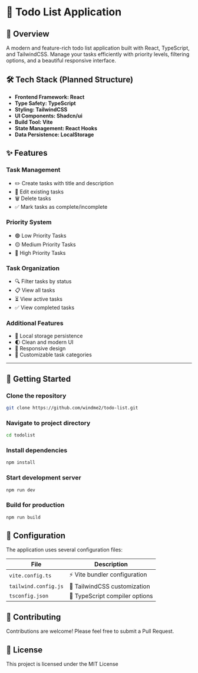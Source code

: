 # 📝 Todo List Application

## 📖 Overview
A modern and feature-rich todo list application built with React, TypeScript, and TailwindCSS. Manage your tasks efficiently with priority levels, filtering options, and a beautiful responsive interface.

## 🛠️ Tech Stack (Planned Structure)

- **Frontend Framework: React**
- **Type Safety: TypeScript** 
- **Styling: TailwindCSS**
- **UI Components: Shadcn/ui**
- **Build Tool: Vite**
- **State Management: React Hooks**
- **Data Persistence: LocalStorage**

## ✨ Features

### Task Management
- ✏️ Create tasks with title and description
- 🔄 Edit existing tasks
- 🗑️ Delete tasks
- ✅ Mark tasks as complete/incomplete

### Priority System
- 🟢 Low Priority Tasks
- 🟡 Medium Priority Tasks
- 🔴 High Priority Tasks

### Task Organization
- 🔍 Filter tasks by status
- 📋 View all tasks
- ⏳ View active tasks
- ✅ View completed tasks

### Additional Features
- 💾 Local storage persistence
- 🌓 Clean and modern UI
- 📱 Responsive design
- 🎨 Customizable task categories

---

## 🚀 Getting Started
### Clone the repository
```bash
git clone https://github.com/windme2/todo-list.git
```

### Navigate to project directory
```bash
cd todolist
```

### Install dependencies
```bash
npm install
```

### Start development server
```bash
npm run dev
```

### Build for production
```bash
npm run build
```

## 🔧 Configuration
The application uses several configuration files:

| File | Description |
|------|-------------|
| `vite.config.ts` | ⚡ Vite bundler configuration |
| `tailwind.config.js` | 🎨 TailwindCSS customization |
| `tsconfig.json` | 📘 TypeScript compiler options |

## 🤝 Contributing
Contributions are welcome! Please feel free to submit a Pull Request.

## 📝 License
This project is licensed under the MIT License
